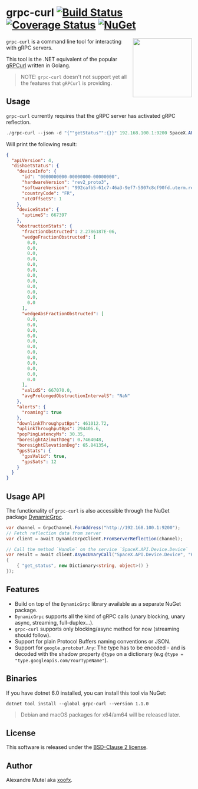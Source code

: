 # grpc-curl [![Build Status](https://github.com/xoofx/grpc-curl/workflows/ci/badge.svg?branch=main)](https://github.com/xoofx/grpc-curl/actions) [![Coverage Status](https://coveralls.io/repos/github/xoofx/grpc-curl/badge.svg?branch=main)](https://coveralls.io/github/xoofx/grpc-curl?branch=master) [![NuGet](https://img.shields.io/nuget/v/grpc-curl.svg)](https://www.nuget.org/packages/grpc-curl/)

<img align="right" width="160px" height="160px" src="https://raw.githubusercontent.com/xoofx/grpc-curl/main/img/grpc-curl.png">

`grpc-curl` is a command line tool for interacting with gRPC servers. 

This tool is the .NET equivalent of the popular [gRPCurl](https://github.com/fullstorydev/grpcurl) written in Golang.

> NOTE: `grpc-curl` doesn't not support yet all the features that `gRPCurl` is providing.

## Usage

`grpc-curl` currently requires that the gRPC server has activated gRPC reflection.

```powershell
./grpc-curl --json -d "{""getStatus"":{}}" 192.168.100.1:9200 SpaceX.API.Device.Device/Handle
```
Will print the following result:

```json
{
  "apiVersion": 4,
  "dishGetStatus": {
    "deviceInfo": {
      "id": "0000000000-00000000-00000000",
      "hardwareVersion": "rev2_proto3",
      "softwareVersion": "992cafb5-61c7-46a3-9ef7-5907c8cf90fd.uterm.release",
      "countryCode": "FR",
      "utcOffsetS": 1
    },
    "deviceState": {
      "uptimeS": 667397
    },
    "obstructionStats": {
      "fractionObstructed": 2.2786187E-06,
      "wedgeFractionObstructed": [
        0.0,
        0.0,
        0.0,
        0.0,
        0.0,
        0.0,
        0.0,
        0.0,
        0.0,
        0.0,
        0.0,
        0.0
      ],
      "wedgeAbsFractionObstructed": [
        0.0,
        0.0,
        0.0,
        0.0,
        0.0,
        0.0,
        0.0,
        0.0,
        0.0,
        0.0,
        0.0,
        0.0
      ],
      "validS": 667070.0,
      "avgProlongedObstructionIntervalS": "NaN"
    },
    "alerts": {
      "roaming": true
    },
    "downlinkThroughputBps": 461012.72,
    "uplinkThroughputBps": 294406.6,
    "popPingLatencyMs": 30.35,
    "boresightAzimuthDeg": 0.7464048,
    "boresightElevationDeg": 65.841354,
    "gpsStats": {
      "gpsValid": true,
      "gpsSats": 12
    }
  }
}
```
## Usage API

The functionality of `grpc-curl` is also accessible through the NuGet package [DynamicGrpc](https://www.nuget.org/packages/DynamicGrpc/).

```c#
var channel = GrpcChannel.ForAddress("http://192.168.100.1:9200");
// Fetch reflection data from server
var client = await DynamicGrpcClient.FromServerReflection(channel);

// Call the method `Handle` on the service `SpaceX.API.Device.Device`
var result = await client.AsyncUnaryCall("SpaceX.API.Device.Device", "Handle", new Dictionary<string, object>()
{
    { "get_status", new Dictionary<string, object>() }
});
```

## Features

- Build on top of the `DynamicGrpc` library available as a separate NuGet package.
- `DynamicGrpc` supports all the kind of gRPC calls (unary blocking, unary async, streaming, full-duplex...).
- `grpc-curl` supports only blocking/async method for now (streaming should follow).
- Support for plain Protocol Buffers naming conventions or JSON.
- Support for `google.protobuf.Any`: The type has to be encoded - and is decoded with the shadow property `@type` on a dictionary (e.g `@type = "type.googleapis.com/YourTypeName"`).

## Binaries

If you have dotnet 6.0 installed, you can install this tool via NuGet:

```
dotnet tool install --global grpc-curl --version 1.1.0
```

> Debian and macOS packages for x64/am64 will be released later.

## License

This software is released under the [BSD-Clause 2 license](https://opensource.org/licenses/BSD-2-Clause). 

## Author

Alexandre Mutel aka [xoofx](http://xoofx.com).